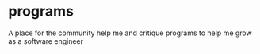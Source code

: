 # programs
A place for the community help me and critique programs to help me grow as a software engineer
